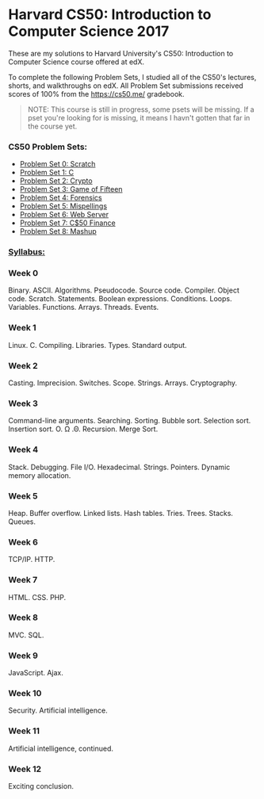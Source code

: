 # Harvard CS50: Introduction to Computer Science 2017
These are my solutions to Harvard University's CS50: Introduction to Computer Science course offered at edX.

To complete the following Problem Sets, I studied all of the CS50's lectures, shorts, and walkthroughs on edX. All Problem Set submissions received scores of 100% from the https://cs50.me/ gradebook. 
> NOTE: This course is still in progress, some psets will be missing. If a pset you're looking for is missing, it means I havn't gotten that far in the course yet.

### CS50 Problem Sets:
- [Problem Set 0: Scratch](https://scratch.mit.edu/projects/164751294/)
- [Problem Set 1: C](https://cdn.cs50.net/2015/x/psets/1/pset1/pset1.html)
- [Problem Set 2: Crypto](http://cdn.cs50.net/2016/x/psets/2/pset2/pset2.html)
- [Problem Set 3: Game of Fifteen](http://cdn.cs50.net/2016/x/psets/3/pset3/pset3.html)
- [Problem Set 4: Forensics](http://cdn.cs50.net/2016/x/psets/4/pset4/pset4.html)
- [Problem Set 5: Mispellings](http://cdn.cs50.net/2016/x/psets/5/pset5/pset5.html)
- [Problem Set 6: Web Server](http://cdn.cs50.net/2016/x/psets/6/pset6/pset6.html)
- [Problem Set 7: C$50 Finance](http://cdn.cs50.net/2016/x/psets/7/pset7/pset7.html)
- [Problem Set 8: Mashup](http://cdn.cs50.net/2016/x/psets/8/pset8/pset8.html)


### [Syllabus:](http://docs.cs50.net/2017/x/syllabus.html)
### Week 0
Binary. ASCII. Algorithms. Pseudocode. Source code. Compiler. Object code. Scratch. Statements. Boolean expressions. Conditions. Loops. Variables. Functions. Arrays. Threads. Events.

### Week 1
Linux. C. Compiling. Libraries. Types. Standard output.

### Week 2
Casting. Imprecision. Switches. Scope. Strings. Arrays. Cryptography.

### Week 3
Command-line arguments. Searching. Sorting. Bubble sort. Selection sort. Insertion sort. O. Ω .Θ. Recursion. Merge Sort.

### Week 4
Stack. Debugging. File I/O. Hexadecimal. Strings. Pointers. Dynamic memory allocation.

### Week 5
Heap. Buffer overflow. Linked lists. Hash tables. Tries. Trees. Stacks. Queues.

### Week 6
TCP/IP. HTTP.

### Week 7
HTML. CSS. PHP.

### Week 8
MVC. SQL.

### Week 9
JavaScript. Ajax.

### Week 10
Security. Artificial intelligence.

### Week 11
Artificial intelligence, continued.

### Week 12
Exciting conclusion.